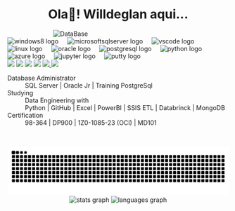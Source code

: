 <h1 align="center">Ola👋! Willdeglan aqui... </h1>
<!-- logos das linguagens e produtos -->

 <div id="top"></div>
<img src="https://cdn.jsdelivr.net/gh/devicons/devicon/icons/d3js/d3js-original.svg" min-width="400px" max-width="400px" width="400px" align="right" alt="DataBase" />
<!--
<div align="left">
  <img src="https://cdn.jsdelivr.net/gh/devicons/devicon/icons/python/python-original.svg" height="30" alt="python logo"  />
  <img width="12" />
  <img src="https://cdn.jsdelivr.net/gh/devicons/devicon/icons/d3js/d3js-original.svg" height="30" alt="d3js logo"  />
  <img width="12" />
  <img src="https://cdn.jsdelivr.net/gh/devicons/devicon/icons/microsoftsqlserver/microsoftsqlserver-plain.svg" height="30" alt="microsoftsqlserver logo"  />
  <img width="12" />
  <img src="https://cdn.jsdelivr.net/gh/devicons/devicon/icons/scala/scala-original.svg" height="30" alt="scala logo"  />
  <img width="12" />
  <img src="https://cdn.jsdelivr.net/gh/devicons/devicon/icons/windows8/windows8-original.svg" height="30" alt="windows8 logo"  />
</div>
  -->
  
###

<!--<div id="top"></div>
<img src="https://user-images.githubusercontent.com/67348204/235379724-4578a774-4121-4af5-9e5c-019355d3d8df.png" min-width="300px" max-width="300px" width="300px" align="right" margin-top= "500px" alt="Computador iuriCode" />-->

  
<div align="left">
  <img src="https://cdn.jsdelivr.net/gh/devicons/devicon/icons/windows8/windows8-original.svg" height="30" alt="windows8 logo"  />
  <img width="12" />
  <img src="https://cdn.jsdelivr.net/gh/devicons/devicon/icons/microsoftsqlserver/microsoftsqlserver-plain.svg" height="30" alt="microsoftsqlserver logo"  />
  <img width="12" />
  <img src="https://cdn.jsdelivr.net/gh/devicons/devicon/icons/vscode/vscode-original.svg" height="30" alt="vscode logo"  />
  <img width="12" />
  <img src="https://cdn.jsdelivr.net/gh/devicons/devicon/icons/linux/linux-original.svg" height="30" alt="linux logo"  />
  <img width="12" />
  <img src="https://cdn.jsdelivr.net/gh/devicons/devicon/icons/oracle/oracle-original.svg" height="30" alt="oracle logo"  />
  <img width="12" />
  <img src="https://cdn.jsdelivr.net/gh/devicons/devicon/icons/postgresql/postgresql-original.svg" height="30" alt="postgresql logo"  />
  <img width="12" />
  <img src="https://cdn.jsdelivr.net/gh/devicons/devicon/icons/python/python-original.svg" height="30" alt="python logo"  />
  <img width="12" />
  <img src="https://cdn.jsdelivr.net/gh/devicons/devicon/icons/azure/azure-original.svg" height="30" alt="azure logo"  />
  <img width="12" />
  <img src="https://cdn.jsdelivr.net/gh/devicons/devicon/icons/jupyter/jupyter-original.svg" height="30" alt="jupyter logo"  />
  <img width="12" />
  <img src="https://cdn.jsdelivr.net/gh/devicons/devicon/icons/putty/putty-original.svg" height="30" alt="putty logo"  />
</div>

<!-- Social midias -->

<div align="left">
  <a href="https://www.youtube.com/@sqldicas" target="_blank"><img src="https://img.shields.io/badge/YouTube-FF0000?style=for-the-badge&logo=youtube&logoColor=white" height="20"></a>
  <a href="https://instagram.com/willdeglan" target="_blank"><img src="https://img.shields.io/badge/-Instagram-%23E4405F?style=for-the-badge&logo=instagram&logoColor=white" height="20"></a>
  <a href = "mailto:willdeglan@gmail.com"><img src="https://img.shields.io/badge/-Gmail-%23333?style=for-the-badge&logo=gmail&logoColor=white" height="20"></a>
  <a href="https://www.linkedin.com/in/willdeglan" target="_blank"><img src="https://img.shields.io/badge/-LinkedIn-%230077B5?style=for-the-badge&logo=linkedin&logoColor=white" height="20"></a> 
  <a href="https://instagram.com/sqldicas" target="_blank"><img src="https://img.shields.io/static/v1?message=SQLDicas&logo=instagram&label=&color=E4405F&logoColor=white&labelColor=&style=for-the-badge" height="20"> </a>
  <a href="https://www.willdeglan.com.br" target="_blank"><img src="https://img.shields.io/static/v1?message=Curriculo&logo=medium&label=&color=12100E&logoColor=green&labelColor=&style=for-the-badge" height="20"> </a>
</div>

<!-- apresentação -->


<dl>
  <dt>Database Administrator </dt>
  <dd>
    SQL Server | Oracle Jr | Training PostgreSql
  </dd>
  <dt>Studying</dt>
  <dd>
    Data Engineering with <br>
    Python | GitHub | Excel | PowerBI | SSIS ETL | Databrinck | MongoDB 
  </dd>
  <dt>Certification</dt>
  <dd>
      98-364 | DP900 | 1Z0-1085-23 (OCI) | MD101 
  </dd>
</dl>

##

<!-- cobrinha -->
<div align="center">
<br clear="both">
<img src="https://raw.githubusercontent.com/willdegl4n/willdegl4n/output/snake.svg" alt="Snake animation" />
</div>



<!--  estatisticas -->


<div align="center">
  <img src="https://github-readme-stats.vercel.app/api?username=willdegl4n&hide_title=false&hide_rank=false&show_icons=true&include_all_commits=true&count_private=true&disable_animations=false&theme=github_dark&locale=pt-br&hide_border=false" height="150" alt="stats graph"  />
  <img src="https://github-readme-stats.vercel.app/api/top-langs?username=willdegl4n&locale=pt-br&hide_title=false&layout=compact&card_width=320&langs_count=5&theme=github_dark&hide_border=false" height="150" alt="languages graph"  />
</div>

##
